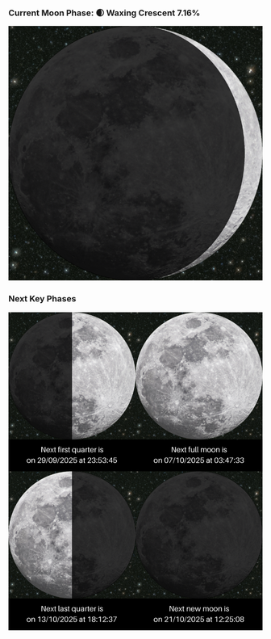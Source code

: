 ### Current Moon Phase: 🌒 Waxing Crescent 7.16%
![Moon Phase](moonphase.png)
### Next Key Phases
![Gallery](gallery.png)